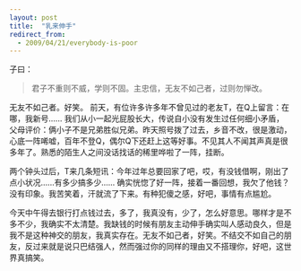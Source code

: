 ```yaml
---
layout: post
title:  "乳来伸手"
redirect_from:
  - 2009/04/21/everybody-is-poor
---
```


子曰：

> 君子不重则不威，学则不固。主忠信，无友不如己者，过则勿惮改。

无友不如己者。好笑。
前天，有位许多许多年不曾见过的老友T，在Q上留言：在哪，我新号......
我们从小一起光屁股长大，传说自小没有发生过任何细小矛盾，父母评价：俩小子不是兄弟胜似兄弟。昨天照号拨了过去，乡音不改，很是激动，心底一阵唏嘘，百年不登Q，偶尔Q下还赶上这等好事。不见其人不闻其声真是很多年了。熟悉的陌生人之间没话找话的稀里哗啦了一阵，挂断。

两个钟头过后，T来几条短讯：今年过年总要回家了吧，哎，有没钱借啊，刚出了点小状况......有多少搞多少......
确实恍惚了好一阵，接着一番回想，我欠了他钱？没有印象。我苦笑着，汗就流了下来。有种犯傻之感，好吧，事情有点尴尬。

今天中午得去银行打点钱过去，多了，我真没有，少了，怎么好意思。哪样才是不多不少，我确实不太清楚。我缺钱的时候有朋友主动伸手确实叫人感动良久，但是我不是这种神交的朋友，我真实存在。无友不如己者，好笑。不结交不如自己的朋友，反过来就是说只巴结强人，然而强过你的同样的理由又不搭理你，好吧，这世界真搞笑。
